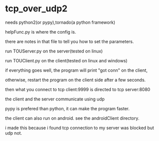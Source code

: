 # tcp_over_udp2

needs python2(or pypy),tornado(a python framework)

helpFunc.py is where the config is. 

there are notes in that file to tell you how to set the parameters. 

run TOUServer.py on the server(tested on linux)

run TOUClient.py on the client(tested on linux and windows)

if everything goes well, the program will print "got conn" on the client,

otherwise, restart the program on the client side after a few seconds.

then what you connect to tcp client:9999 is directed to tcp server:8080

the client and the server communicate using udp

pypy is prefered than python, it can make the program faster.

the client can also run on android. see the androidClient directory.

i made this because i found tcp connection to my server was blocked but udp not.
